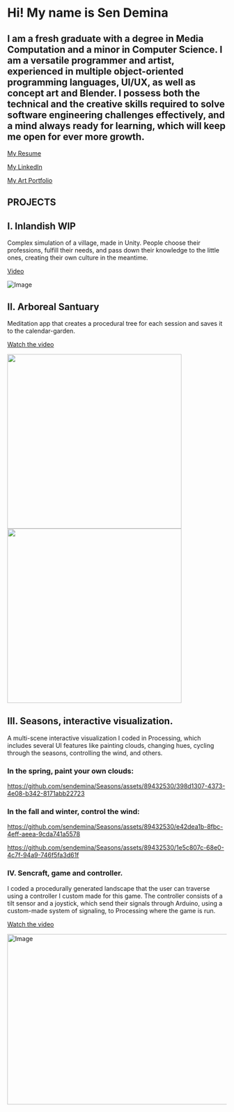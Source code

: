 # Hi! My name is Sen Demina

## I am a fresh graduate with a degree in Media Computation and a minor in Computer Science. I am a versatile programmer and artist, experienced in multiple object-oriented programming languages, UI/UX, as well as concept art and Blender. I possess both the technical and the creative skills required to solve software engineering challenges effectively, and a mind always ready for learning, which will keep me open for ever more growth.

[My Resume](https://drive.google.com/file/d/1Te7J_FSOBpBJl2KEXBR-viCL7WWebBEU/view?usp=sharing)

[My LinkedIn](www.linkedin.com/in/kseniia-demina)

[My Art Portfolio](https://github.com/sendemina/Portfolio)


## PROJECTS

## I. Inlandish WIP
Complex simulation of a village, made in Unity. People choose their professions, fulfill their needs, and pass down their knowledge to the little ones, creating their own culture in the meantime.

[Video](https://github.com/user-attachments/assets/377f63e6-45cb-4c12-919f-26b8a8983323)

![Image](https://github.com/user-attachments/assets/314687bf-0866-46a2-b234-54ec6de8a055)


## II. Arboreal Santuary
Meditation app that creates a procedural tree for each session and saves it to the calendar-garden.

[Watch the video](https://www.youtube.com/watch?v=pVTOQnV0uS8)

<img src="https://github.com/user-attachments/assets/bda91451-7666-4add-bc2d-5ef572eacbcc" width="400"/>
<img src="https://github.com/user-attachments/assets/b4df0a82-42fa-4474-8362-ba0650a185e6" width="400"/>




## III. Seasons, interactive visualization. 
A multi-scene interactive visualization I coded in Processing, which includes several UI features like painting clouds, changing hues, cycling through the seasons, controlling the wind, and others. 

### In the spring, paint your own clouds:

https://github.com/sendemina/Seasons/assets/89432530/398d1307-4373-4e08-b342-8171abb22723



### In the fall and winter, control the wind:

https://github.com/sendemina/Seasons/assets/89432530/e42dea1b-8fbc-4eff-aeea-9cda741a5578

https://github.com/sendemina/Seasons/assets/89432530/1e5c807c-68e0-4c7f-94a9-746f5fa3d61f


### IV. Sencraft, game and controller. 
I coded a procedurally generated landscape that the user can traverse using a controller I custom made for this game. The controller consists of a tilt sensor and a joystick, which send their signals through Arduino, using a custom-made system of signaling, to Processing where the game is run. 

[Watch the video](https://www.youtube.com/watch?v=xnlBxOlgdcU)

<img width="634" height="391" alt="Image" src="https://github.com/user-attachments/assets/02b92df3-52aa-4c3b-8e13-2538f44cdd34" />


